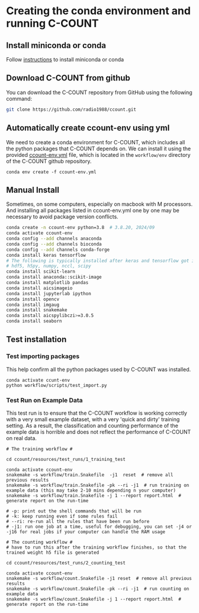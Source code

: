 # Creating the conda environment and running C-COUNT

## Install miniconda or conda

Follow [instructions](https://www.anaconda.com/docs/getting-started/miniconda/install) to install miniconda or conda


## Download C-COUNT from github
You can download the C-COUNT repository from GitHub using the following command:

```bash
git clone https://github.com/radio1988/ccount.git
```

## Automatically create ccount-env using yml

We need to create a conda environment for C-COUNT, which includes all the python packages that C-COUNT depends on.
We can install it using the provided [ccount-env.yml](https://raw.githubusercontent.com/radio1988/ccount/refs/heads/master/workflow/env/ccount-env.yml) file, which is located in the `workflow/env` directory of the C-COUNT github repository.

```commandline
conda env create -f ccount-env.yml
```


## Manual Install

Sometimes, on some computers, especially on macbook with M processors. And installing all packages listed in ccount-env.yml one by one may be necessary to avoid package version conflicts.

```bash
conda create -n ccount-env python=3.8  # 3.8.20, 2024/09
conda activate ccount-env
conda config --add channels anaconda
conda config --add channels bioconda
conda config --add channels conda-forge
conda install keras tensorflow 
# The following is typically installed after keras and tensorflow got installed
# hdf5, h5py, numpy, nccl, scipy
conda install scikit-learn  
conda install anaconda::scikit-image 
conda install matplotlib pandas
conda install aicsimageio
conda install jupyterlab ipython
conda install opencv
conda install imgaug
conda install snakemake
conda install aicspylibczi>=3.0.5 
conda install seaborn
```

## Test installation

### Test importing packages

This help confirm all the python packages used by C-COUNT was installed.

```commandline
conda activate ccunt-env
python workflow/scripts/test_import.py
```

### Test Run on Example Data

This test run is to ensure that the C-COUNT workflow is working correctly with a very small example dataset, with a very 'quick and dirty' training setting. As a result, the classification and counting performance of the example data is horrible and does not reflect the performance of C-COUNT on real data.

```commandline
# The training workflow #

cd ccount/resources/test_runs/1_training_test

conda activate ccount-env
snakemake -s workflow/train.Snakefile  -j1  reset  # remove all previous results 
snakemake -s workflow/train.Snakefile -pk --ri -j1  # run training on example data (this may take 2-10 mins depending n your computer)
snakemake -s workflow/train.Snakefile -j 1 --report report.html  # generate report on the run-time

# -p: print out the shell commands that will be run
# -k: keep running even if some rules fail
# --ri: re-run all the rules that have been run before
# -j1: run one job at a time, useful for debugging, you can set -j4 or -j16 for real jobs if your computer can handle the RAM usage
```

```commandline
# The counting workflow #
# have to run this after the training workflow finishes, so that the trained weight h5 file is generated

cd ccount/resources/test_runs/2_counting_test

conda activate ccount-env
snakemake -s workflow/count.Snakefile -j1 reset  # remove all previous results
snakemake -s workflow/count.Snakefile -pk --ri -j1  # run counting on example data
snakemake -s workflow/count.Snakefile -j 1 --report report.html  # generate report on the run-time
```
